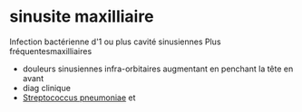 # sinusite maxilliaire



Infection bactérienne d'1 ou plus cavité sinusiennes
Plus fréquentesmaxilliaires 

- douleurs sinusiennes infra-orbitaires augmentant en penchant la tête en avant 
- diag clinique 
- [Streptococcus pneumoniae](#streptococcus-pneumoniaenorgmd) et 